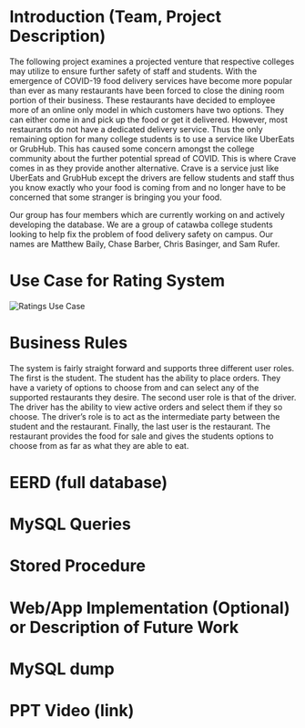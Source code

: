 # Introduction (Team, Project Description)

The following project examines a projected venture that respective colleges may utilize to ensure further safety of staff and students. With the emergence of COVID-19 food delivery services have become more popular than ever as many restaurants have been forced to close the dining room portion of their business. These restaurants have decided to employee more of an online only model in which customers have two options. They can either come in and pick up the food or get it delivered. However, most restaurants do not have a dedicated delivery service. Thus the only remaining option for many college students is to use a service like UberEats or GrubHub. This has caused some concern amongst the college community about the further potential spread of COVID. This is where Crave comes in as they provide another alternative. Crave is a service just like UberEats and GrubHub except the drivers are fellow students and staff thus you know exactly who your food is coming from and no longer have to be concerned that some stranger is bringing you your food. 

Our group has four members which are currently working on and actively developing the database. We are a group of catawba college students looking to help fix the problem of food delivery safety on campus. Our names are Matthew Baily, Chase Barber, Chris Basinger, and Sam Rufer.

# Use Case for Rating System 

![Ratings Use Case](https://user-images.githubusercontent.com/61239242/115154132-4ecb4a80-a047-11eb-95bb-a19a9aeb4c99.png)


# Business Rules 

The system is fairly straight forward and supports three different user roles. The first is the student. The student has the ability to place orders. They have a variety of options to choose from and can select any of the supported restaurants they desire. The second user role is that of the driver. The driver has the ability to view active orders and select them if they so choose. The driver’s role is to act as the intermediate party between the student and the restaurant. Finally, the last user is the restaurant. The restaurant provides the food for sale and gives the students options to choose from as far as what they are able to eat.

# EERD (full database) 

# MySQL Queries 

# Stored Procedure 

# Web/App Implementation (Optional) or Description of Future Work 

# MySQL dump 

# PPT Video (link)

